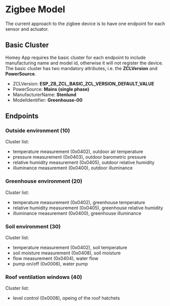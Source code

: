 # Zigbee Model
The current approach to the zigbee device is to have one endpoint for each sensor and actuator.

## Basic Cluster
Homey App requires the basic cluster for each endpoint to include manufacturing name and model id, otherwise it will not register the device.
The basic cluster has two mandatory attributes, i.e. the **ZCLVersion** and **PowerSource**.
* ZCLVersion: **ESP_ZB_ZCL_BASIC_ZCL_VERSION_DEFAULT_VALUE**
* PowerSource: **Mains (single phase)**
* ManufacturerName: **Stenlund**
* ModelIdentifier: **Greenhouse-00**

## Endpoints
### Outside environment (10)
Cluster list:
* temperature measurement (0x0402), outdoor air temperature
* pressure measurement (0x0403), outdoor barometric pressure
* relative humidity measurement (0x0405), outdoor relative humidity
* illuminance measurement (0x0400), outdoor illuminance
### Greenhouse environment (20)
Cluster list:
* temperature measurement (0x0402), greenhouse temperature
* relative humidity measurement (0x0405), greenhouse relative humidity
* illuminance measurement (0x0400), greenhouse illuminance
### Soil environment (30)
Cluster list:
* temperature measurement (0x0402), soil temperature
* soil moisture measurement (0x0408), soil moisture
* flow measurement (0x0404), water flow
* pump on/off (0x0006), water pump
### Roof ventilation windows (40)
Cluster list:
* level control (0x0008), opeing of the roof hatchets
